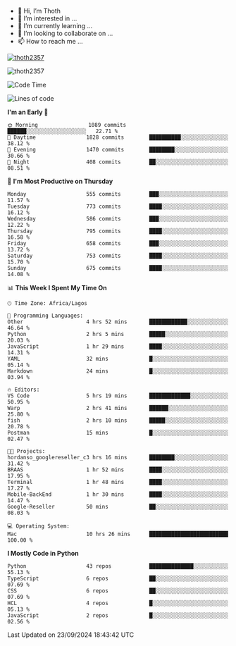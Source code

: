 <!---
thoth2357/thoth2357 is a ✨ special ✨ repository because its `README.md` (this file) appears on your GitHub profile.
You can click the Preview link to take a look at your changes.
--->

- 👋 Hi, I’m Thoth
- 👀 I’m interested in ...
- 🌱 I’m currently learning ...
- 💞️ I’m looking to collaborate on ...
- 📫 How to reach me ...


<p align="left"> <a href="https://github.com/ryo-ma/github-profile-trophy"><img src="https://github-profile-trophy.vercel.app/?username=thoth2357&theme=gruvbox&no-bg=true&no-frame=false&title=MultiLanguage,Commits,Repositories,Stars,Followers,PullRequest,Reviews,Issues" alt="thoth2357" /></a> </p>

<p align="left"> <img src="https://komarev.com/ghpvc/?username=thoth2357&label=Profile%20views&color=0e75b6&style=flat" alt="thoth2357" /> </p>

<!--START_SECTION:waka-->
![Code Time](http://img.shields.io/badge/Code%20Time-3%2C297%20hrs%2020%20mins-blue)

![Lines of code](https://img.shields.io/badge/From%20Hello%20World%20I%27ve%20Written-30.7%20million%20lines%20of%20code-blue)

**I'm an Early 🐤** 

```text
🌞 Morning                1089 commits        ██████░░░░░░░░░░░░░░░░░░░   22.71 % 
🌆 Daytime                1828 commits        ██████████░░░░░░░░░░░░░░░   38.12 % 
🌃 Evening                1470 commits        ████████░░░░░░░░░░░░░░░░░   30.66 % 
🌙 Night                  408 commits         ██░░░░░░░░░░░░░░░░░░░░░░░   08.51 % 
```
📅 **I'm Most Productive on Thursday** 

```text
Monday                   555 commits         ███░░░░░░░░░░░░░░░░░░░░░░   11.57 % 
Tuesday                  773 commits         ████░░░░░░░░░░░░░░░░░░░░░   16.12 % 
Wednesday                586 commits         ███░░░░░░░░░░░░░░░░░░░░░░   12.22 % 
Thursday                 795 commits         ████░░░░░░░░░░░░░░░░░░░░░   16.58 % 
Friday                   658 commits         ███░░░░░░░░░░░░░░░░░░░░░░   13.72 % 
Saturday                 753 commits         ████░░░░░░░░░░░░░░░░░░░░░   15.70 % 
Sunday                   675 commits         ████░░░░░░░░░░░░░░░░░░░░░   14.08 % 
```


📊 **This Week I Spent My Time On** 

```text
🕑︎ Time Zone: Africa/Lagos

💬 Programming Languages: 
Other                    4 hrs 52 mins       ████████████░░░░░░░░░░░░░   46.64 % 
Python                   2 hrs 5 mins        █████░░░░░░░░░░░░░░░░░░░░   20.03 % 
JavaScript               1 hr 29 mins        ████░░░░░░░░░░░░░░░░░░░░░   14.31 % 
YAML                     32 mins             █░░░░░░░░░░░░░░░░░░░░░░░░   05.14 % 
Markdown                 24 mins             █░░░░░░░░░░░░░░░░░░░░░░░░   03.94 % 

🔥 Editors: 
VS Code                  5 hrs 19 mins       █████████████░░░░░░░░░░░░   50.95 % 
Warp                     2 hrs 41 mins       ██████░░░░░░░░░░░░░░░░░░░   25.80 % 
fish                     2 hrs 10 mins       █████░░░░░░░░░░░░░░░░░░░░   20.78 % 
Postman                  15 mins             █░░░░░░░░░░░░░░░░░░░░░░░░   02.47 % 

🐱‍💻 Projects: 
hordanso_googlereseller_c3 hrs 16 mins       ████████░░░░░░░░░░░░░░░░░   31.42 % 
BRAAS                    1 hr 52 mins        ████░░░░░░░░░░░░░░░░░░░░░   17.95 % 
Terminal                 1 hr 48 mins        ████░░░░░░░░░░░░░░░░░░░░░   17.27 % 
Mobile-BackEnd           1 hr 30 mins        ████░░░░░░░░░░░░░░░░░░░░░   14.47 % 
Google-Reseller          50 mins             ██░░░░░░░░░░░░░░░░░░░░░░░   08.03 % 

💻 Operating System: 
Mac                      10 hrs 26 mins      █████████████████████████   100.00 % 
```

**I Mostly Code in Python** 

```text
Python                   43 repos            ██████████████░░░░░░░░░░░   55.13 % 
TypeScript               6 repos             ██░░░░░░░░░░░░░░░░░░░░░░░   07.69 % 
CSS                      6 repos             ██░░░░░░░░░░░░░░░░░░░░░░░   07.69 % 
HCL                      4 repos             █░░░░░░░░░░░░░░░░░░░░░░░░   05.13 % 
JavaScript               2 repos             █░░░░░░░░░░░░░░░░░░░░░░░░   02.56 % 
```




 Last Updated on 23/09/2024 18:43:42 UTC
<!--END_SECTION:waka-->
<!--![](http://github-profile-summary-cards.vercel.app/api/cards/profile-details?username=thoth2357&theme=2077)

![](http://github-profile-summary-cards.vercel.app/api/cards/stats?username=thoth2357&theme=2077)![](http://github-profile-summary-cards.vercel.app/api/cards/productive-time?username=thoth2357&theme=2077&utcOffset=8) -->
